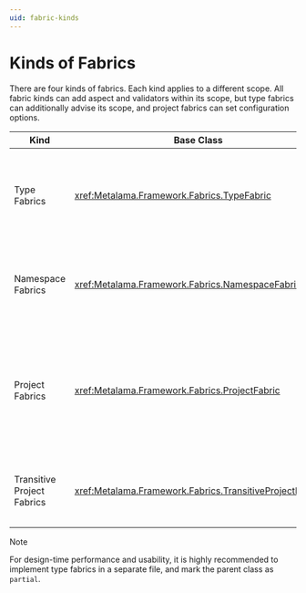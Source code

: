 ```yaml
---
uid: fabric-kinds
---
```


# Kinds of Fabrics

There are four kinds of fabrics. Each kind applies to a different scope. All fabric kinds can add aspect and validators within its scope, but type fabrics can additionally advise its scope, and project fabrics can set configuration options.

| Kind | Base Class | Scope | Abilities |
|-------|-|---------|--|
| Type Fabrics | <xref:Metalama.Framework.Fabrics.TypeFabric> | The containing type (type fabrics are nested types) and any member. | Add aspects, advices, and validators.
| Namespace Fabrics | <xref:Metalama.Framework.Fabrics.NamespaceFabric> | Any type in the namespace that contains the fabric type. | Add aspects and validators.
| Project Fabrics | <xref:Metalama.Framework.Fabrics.ProjectFabric> | Any type in the project that contains the fabric type or in any project. | Add aspects and validators, and by set configuration options. Project fabrics can be inherited from parent directories.
| Transitive Project Fabrics | <xref:Metalama.Framework.Fabrics.TransitiveProjectFabric> | Any type in  any project _referencing_ the containing project | Add aspects and validators, set configuration options.


> [!NOTE]
> For design-time performance and usability, it is highly recommended to implement type fabrics in a separate file, and mark the parent class as `partial`.